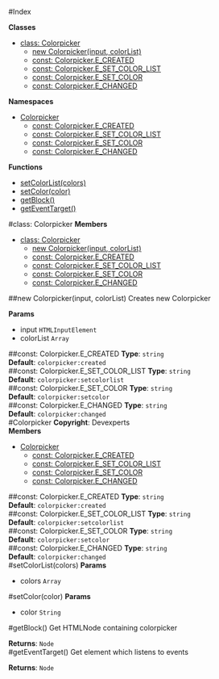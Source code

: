 #Index

**Classes**

* [class: Colorpicker](#Colorpicker)
  * [new Colorpicker(input, colorList)](#new_Colorpicker)
  * [const: Colorpicker.E_CREATED](#Colorpicker.E_CREATED)
  * [const: Colorpicker.E_SET_COLOR_LIST](#Colorpicker.E_SET_COLOR_LIST)
  * [const: Colorpicker.E_SET_COLOR](#Colorpicker.E_SET_COLOR)
  * [const: Colorpicker.E_CHANGED](#Colorpicker.E_CHANGED)

**Namespaces**

* [Colorpicker](#Colorpicker)
  * [const: Colorpicker.E_CREATED](#Colorpicker.E_CREATED)
  * [const: Colorpicker.E_SET_COLOR_LIST](#Colorpicker.E_SET_COLOR_LIST)
  * [const: Colorpicker.E_SET_COLOR](#Colorpicker.E_SET_COLOR)
  * [const: Colorpicker.E_CHANGED](#Colorpicker.E_CHANGED)

**Functions**

* [setColorList(colors)](#setColorList)
* [setColor(color)](#setColor)
* [getBlock()](#getBlock)
* [getEventTarget()](#getEventTarget)
 
<a name="Colorpicker"></a>
#class: Colorpicker
**Members**

* [class: Colorpicker](#Colorpicker)
  * [new Colorpicker(input, colorList)](#new_Colorpicker)
  * [const: Colorpicker.E_CREATED](#Colorpicker.E_CREATED)
  * [const: Colorpicker.E_SET_COLOR_LIST](#Colorpicker.E_SET_COLOR_LIST)
  * [const: Colorpicker.E_SET_COLOR](#Colorpicker.E_SET_COLOR)
  * [const: Colorpicker.E_CHANGED](#Colorpicker.E_CHANGED)

<a name="new_Colorpicker"></a>
##new Colorpicker(input, colorList)
Creates new Colorpicker

**Params**

- input `HTMLInputElement`  
- colorList `Array`  

<a name="Colorpicker.E_CREATED"></a>
##const: Colorpicker.E_CREATED
**Type**: `string`  
**Default**: `colorpicker:created`  
<a name="Colorpicker.E_SET_COLOR_LIST"></a>
##const: Colorpicker.E_SET_COLOR_LIST
**Type**: `string`  
**Default**: `colorpicker:setcolorlist`  
<a name="Colorpicker.E_SET_COLOR"></a>
##const: Colorpicker.E_SET_COLOR
**Type**: `string`  
**Default**: `colorpicker:setcolor`  
<a name="Colorpicker.E_CHANGED"></a>
##const: Colorpicker.E_CHANGED
**Type**: `string`  
**Default**: `colorpicker:changed`  
<a name="Colorpicker"></a>
#Colorpicker
**Copyright**: Devexperts  
**Members**

* [Colorpicker](#Colorpicker)
  * [const: Colorpicker.E_CREATED](#Colorpicker.E_CREATED)
  * [const: Colorpicker.E_SET_COLOR_LIST](#Colorpicker.E_SET_COLOR_LIST)
  * [const: Colorpicker.E_SET_COLOR](#Colorpicker.E_SET_COLOR)
  * [const: Colorpicker.E_CHANGED](#Colorpicker.E_CHANGED)

<a name="Colorpicker.E_CREATED"></a>
##const: Colorpicker.E_CREATED
**Type**: `string`  
**Default**: `colorpicker:created`  
<a name="Colorpicker.E_SET_COLOR_LIST"></a>
##const: Colorpicker.E_SET_COLOR_LIST
**Type**: `string`  
**Default**: `colorpicker:setcolorlist`  
<a name="Colorpicker.E_SET_COLOR"></a>
##const: Colorpicker.E_SET_COLOR
**Type**: `string`  
**Default**: `colorpicker:setcolor`  
<a name="Colorpicker.E_CHANGED"></a>
##const: Colorpicker.E_CHANGED
**Type**: `string`  
**Default**: `colorpicker:changed`  
<a name="setColorList"></a>
#setColorList(colors)
**Params**

- colors `Array`  

<a name="setColor"></a>
#setColor(color)
**Params**

- color `String`  

<a name="getBlock"></a>
#getBlock()
Get HTMLNode containing colorpicker

**Returns**: `Node`  
<a name="getEventTarget"></a>
#getEventTarget()
Get element which listens to events

**Returns**: `Node`  
